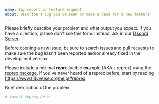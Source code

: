 ```yaml
---
name: Bug report or feature request
about: Describe a bug you've seen or make a case for a new feature
---
```


Please briefly describe your problem and what output you expect. If you have a question, please don't use this form. Instead, ask in our [Discord Server](https://discord.com/invite/5Er2FBnnQa).

Before opening a new issue, be sure to search [issues](https://github.com/mrcaseb/nflfastR/issues) and [pull requests](https://github.com/mrcaseb/nflfastR/pulls) to make sure the bug hasn't been reported and/or already fixed in the development version. 

Please include a minimal **repr**oducible **ex**ample (AKA a reprex) using the [reprex package](http://reprex.tidyverse.org/). If you've never heard of a reprex before, start by reading <https://www.tidyverse.org/help/#reprex>.

Brief description of the problem

```r
# insert reprex here
```
